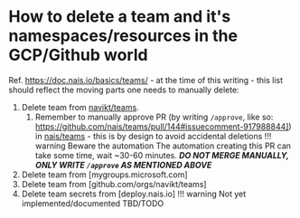 # How to delete a team and it's namespaces/resources in the GCP/Github world

Ref. https://doc.nais.io/basics/teams/ - at the time of this writing - this list should reflect the moving parts one needs to manually delete:

1. Delete team from [navikt/teams](https://github.com/navikt/teams/blob/master/teams.yml).
	1. Remember to manually approve PR (by writing `/approve`, like so: https://github.com/nais/teams/pull/144#issuecomment-917988844]) in [nais/teams](https://github.com/nais/teams) - this is by design to avoid accidental deletions
	!!! warning Beware the automation
		The automation creating this PR can take some time, wait ~30-60 minutes.
		_**DO NOT MERGE MANUALLY, ONLY WRITE `/approve` AS MENTIONED ABOVE**_
1. Delete team from [mygroups.microsoft.com]
1. Delete team from [github.com/orgs/navikt/teams]
1. Delete team secrets from [deploy.nais.io]
	!!! warning Not yet implemented/documented
		TBD/TODO
